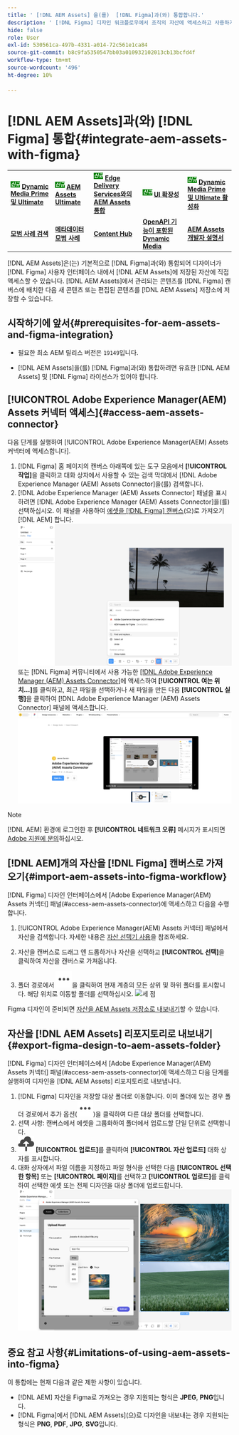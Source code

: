 ```yaml
---
title: ' [!DNL AEM Assets] 을(를)  [!DNL Figma]과(와) 통합합니다.'
description: ' [!DNL Figma] 디자인 워크플로우에서 조직의 자산에 액세스하고 사용하기 위해  [!DNL AEM Assets] 을(를)  [!DNL Figma] 과(와) 통합하는 방법을 알아봅니다.'
hide: false
role: User
exl-id: 530561ca-497b-4331-a014-72c561e1ca84
source-git-commit: b8c9fa5350547bb03a010932102013cb13bcfd4f
workflow-type: tm+mt
source-wordcount: '496'
ht-degree: 10%

---
```


# [!DNL AEM Assets]과(와) [!DNL Figma] 통합{#integrate-aem-assets-with-figma}

<table>
    <tr>
        <td>
            <sup style= "background-color:#008000; color:#FFFFFF; font-weight:bold"><i>신규</i></sup> <a href="/help/assets/dynamic-media/dm-prime-ultimate.md"><b>Dynamic Media Prime 및 Ultimate</b></a>
        </td>
        <td>
            <sup style= "background-color:#008000; color:#FFFFFF; font-weight:bold"><i>신규</i></sup> <a href="/help/assets/assets-ultimate-overview.md"><b>AEM Assets Ultimate</b></a>
        </td>
        <td>
            <sup style= "background-color:#008000; color:#FFFFFF; font-weight:bold"><i>신규</i></sup> <a href="/help/assets/integrate-aem-assets-edge-delivery-services.md"><b>Edge Delivery Services와의 AEM Assets 통합</b></a>
        </td>
        <td>
            <sup style= "background-color:#008000; color:#FFFFFF; font-weight:bold"><i>신규</i></sup> <a href="/help/assets/aem-assets-view-ui-extensibility.md"><b>UI 확장성</b></a>
        </td>
          <td>
            <sup style= "background-color:#008000; color:#FFFFFF; font-weight:bold"><i>신규</i></sup> <a href="/help/assets/dynamic-media/enable-dynamic-media-prime-and-ultimate.md"><b>Dynamic Media Prime 및 Ultimate 활성화</b></a>
        </td>
    </tr>
    <tr>
        <td>
            <a href="/help/assets/search-best-practices.md"><b>모범 사례 검색</b></a>
        </td>
        <td>
            <a href="/help/assets/metadata-best-practices.md"><b>메타데이터 모범 사례</b></a>
        </td>
        <td>
            <a href="/help/assets/product-overview.md"><b>Content Hub</b></a>
        </td>
        <td>
            <a href="/help/assets/dynamic-media-open-apis-overview.md"><b>OpenAPI 기능이 포함된 Dynamic Media</b></a>
        </td>
        <td>
            <a href="https://developer.adobe.com/experience-cloud/experience-manager-apis/"><b>AEM Assets 개발자 설명서</b></a>
        </td>
    </tr>
</table>

[!DNL AEM Assets]은(는) 기본적으로 [!DNL Figma]과(와) 통합되어 디자이너가 [!DNL Figma] 사용자 인터페이스 내에서 [!DNL AEM Assets]에 저장된 자산에 직접 액세스할 수 있습니다. [!DNL AEM Assets]에서 관리되는 콘텐츠를 [!DNL Figma] 캔버스에 배치한 다음 새 콘텐츠 또는 편집된 콘텐츠를 [!DNL AEM Assets] 저장소에 저장할 수 있습니다.

## 시작하기에 앞서{#prerequisites-for-aem-assets-and-figma-integration}

* 필요한 최소 AEM 릴리스 버전은 `19149`입니다.

* [!DNL AEM Assets]을(를) [!DNL Figma]과(와) 통합하려면 유효한 [!DNL AEM Assets] 및 [!DNL Figma] 라이선스가 있어야 합니다.

## [!UICONTROL Adobe Experience Manager(AEM) Assets 커넥터 액세스]{#access-aem-assets-connector}

다음 단계를 실행하여 [!UICONTROL Adobe Experience Manager(AEM) Assets 커넥터에 액세스합니다].

1. [!DNL Figma] 홈 페이지의 캔버스 아래쪽에 있는 도구 모음에서 **[!UICONTROL 작업]**&#x200B;을 클릭하고 대화 상자에서 사용할 수 있는 검색 막대에서 [!DNL Adobe Experience Manager (AEM) Assets Connector]을(를) 검색합니다.
1. [!DNL Adobe Experience Manager (AEM) Assets Connector] 패널을 표시하려면 [!DNL Adobe Experience Manager (AEM) Assets Connector]을(를) 선택하십시오. 이 패널을 사용하여 [에셋을  [!DNL Figma] 캔버스](#import-aem-assets-into-figma-workflow)(으)로 가져오기 [!DNL AEM] 합니다.
   ![작업](/help/assets/assets/actions-on-figma.png)
또는 [!DNL Figma] 커뮤니티에서 사용 가능한 [[!DNL Adobe Experience Manager (AEM) Assets Connector]](https://www.figma.com/community/plugin/1512561378275712210/adobe-experience-manager-aem-assets-connector)에 액세스하여 **[!UICONTROL 여는 위치...]**&#x200B;를 클릭하고, 최근 파일을 선택하거나 새 파일을 만든 다음 **[!UICONTROL 실행]**&#x200B;을 클릭하여 [!DNL Adobe Experience Manager (AEM) Assets Connector] 패널에 액세스합니다.
   ![plugin-page-on-figma-community](/help/assets/assets/plugin-page-on-figma-community.png)

>[!NOTE]
>
> [!DNL AEM] 환경에 로그인한 후 **[!UICONTROL 네트워크 오류]** 메시지가 표시되면 [Adobe 지원에 문의](https://helpx.adobe.com/kr/contact.html)하십시오.

## [!DNL AEM]개의 자산을 [!DNL Figma] 캔버스로 가져오기{#import-aem-assets-into-figma-workflow}

[!DNL Figma] 디자인 인터페이스에서 [Adobe Experience Manager(AEM) Assets 커넥터] 패널(#access-aem-assets-connector)에 액세스하고 다음을 수행합니다.

1. [!UICONTROL Adobe Experience Manager(AEM) Assets 커넥터] 패널에서 자산을 검색합니다. 자세한 내용은 [자산 선택기 사용](https://experienceleague.adobe.com/ko/docs/experience-manager-cloud-service/content/assets/manage/asset-selector/overview-asset-selector#using-asset-selector)을 참조하세요.

1. 자산을 캔버스로 드래그 앤 드롭하거나 자산을 선택하고 **[!UICONTROL 선택]**&#x200B;을 클릭하여 자산을 캔버스로 가져옵니다.

1. 폴더 경로에서 ![세 점](/help/assets/assets/three-dots.svg)을 클릭하여 현재 계층의 모든 상위 및 하위 폴더를 표시합니다. 해당 위치로 이동할 폴더를 선택하십시오.
   ![세 점](/help/assets/assets/assets-folder-structure.png)

Figma 디자인이 준비되면 [자산을 AEM Assets 저장소로 내보내기](#export-figma-design-to-aem-assets-folder)할 수 있습니다.

## 자산을 [!DNL AEM Assets] 리포지토리로 내보내기{#export-figma-design-to-aem-assets-folder}

[!DNL Figma] 디자인 인터페이스에서 [Adobe Experience Manager(AEM) Assets 커넥터] 패널(#access-aem-assets-connector)에 액세스하고 다음 단계를 실행하여 디자인을 [!DNL AEM Assets] 리포지토리로 내보냅니다.

1. [!DNL Figma] 디자인을 저장할 대상 폴더로 이동합니다. 이미 폴더에 있는 경우 폴더 경로에서 추가 옵션(![점 세 개](/help/assets/assets/three-dots.svg))을 클릭하여 다른 대상 폴더를 선택합니다.
1. 선택 사항: 캔버스에서 에셋을 그룹화하여 폴더에서 업로드할 단일 단위로 선택합니다.
1. ![파일 업로드](/help/assets/assets/upload-icon.svg) **[!UICONTROL 업로드]**&#x200B;를 클릭하여 **[!UICONTROL 자산 업로드]** 대화 상자를 표시합니다.
1. 대화 상자에서 파일 이름을 지정하고 파일 형식을 선택한 다음 **[!UICONTROL 선택한 항목]** 또는 **[!UICONTROL 페이지]**&#x200B;를 선택하고 **[!UICONTROL 업로드]**&#x200B;를 클릭하여 선택한 에셋 또는 전체 디자인을 대상 폴더에 업로드합니다.
   ![그림 디자인 업로드](/help/assets/assets/upload-figma-design.png)

## 중요 참고 사항{#Limitations-of-using-aem-assets-into-figma}

이 통합에는 현재 다음과 같은 제한 사항이 있습니다.

* [!DNL AEM] 자산을 Figma로 가져오는 경우 지원되는 형식은 **JPEG**, **PNG**&#x200B;입니다.
* [!DNL Figma]에서 [!DNL AEM Assets]&#x200B;(으)로 디자인을 내보내는 경우 지원되는 형식은 **PNG**, **PDF**, **JPG**, **SVG**&#x200B;입니다.

